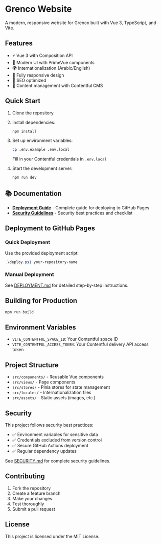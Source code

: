 # Grenco Website

A modern, responsive website for Grenco built with Vue 3, TypeScript, and Vite.

## Features

- ⚡️ Vue 3 with Composition API
- 🎨 Modern UI with PrimeVue components
- 🌍 Internationalization (Arabic/English)
- 📱 Fully responsive design
- 🎯 SEO optimized
- 🔄 Content management with Contentful CMS

## Quick Start

1. Clone the repository
2. Install dependencies:

   ```bash
   npm install
   ```

3. Set up environment variables:

   ```bash
   cp .env.example .env.local
   ```

   Fill in your Contentful credentials in `.env.local`

4. Start the development server:
   ```bash
   npm run dev
   ```

## 📚 Documentation

- **[Deployment Guide](DEPLOYMENT.md)** - Complete guide for deploying to GitHub Pages
- **[Security Guidelines](SECURITY.md)** - Security best practices and checklist

## Deployment to GitHub Pages

### Quick Deployment

Use the provided deployment script:

```powershell
.\deploy.ps1 your-repository-name
```

### Manual Deployment

See [DEPLOYMENT.md](DEPLOYMENT.md) for detailed step-by-step instructions.

## Building for Production

```bash
npm run build
```

## Environment Variables

- `VITE_CONTENTFUL_SPACE_ID`: Your Contentful space ID
- `VITE_CONTENTFUL_ACCESS_TOKEN`: Your Contentful delivery API access token

## Project Structure

- `src/components/` - Reusable Vue components
- `src/views/` - Page components
- `src/stores/` - Pinia stores for state management
- `src/locales/` - Internationalization files
- `src/assets/` - Static assets (images, etc.)

## Security

This project follows security best practices:

- ✅ Environment variables for sensitive data
- ✅ Credentials excluded from version control
- ✅ Secure GitHub Actions deployment
- ✅ Regular dependency updates

See [SECURITY.md](SECURITY.md) for complete security guidelines.

## Contributing

1. Fork the repository
2. Create a feature branch
3. Make your changes
4. Test thoroughly
5. Submit a pull request

## License

This project is licensed under the MIT License.
